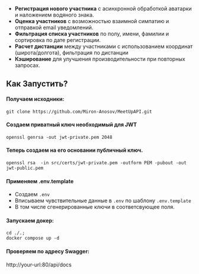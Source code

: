 
- **Регистрация нового участника** с асинхронной обработкой аватарки и наложением водяного знака.
- **Оценка участников** с возможностью взаимной симпатию и отправкой email уведомлений.
- **Фильтрация списка участников** по полу, имени, фамилии и сортировка по дате регистрации.
- **Расчет дистанции** между участниками с использованием координат (широта/долгота), фильтрация по дистанции
- **Кэширование** для улучшения производительности при повторных запросах.

## Как Запустить?

#### Получаем исходники:
```shell
git clone https://github.com/Miron-Anosov/MeetUpAPI.git
```

#### Создаем приватный ключ необходимый для JWT
```shell
openssl genrsa -out jwt-private.pem 2048
```

#### Теперь создаем на его основании публичный ключ.

```shell
openssl rsa  -in src/certs/jwt-private.pem -outform PEM -pubout -out jwt-public.pem
```

####  Применяем .env.template

- Создаем `.env`
- Вписываем чувствительные данные в `.env` по шаблону `.env.template`
- В том числе сгенерированные ключи в соответсвующее поля.

#### Запускаем докер:
```shell
cd ./.;
docker compose up -d
```

####  Проверяем по адресу Swagger:
http://your-url:80/api/docs
